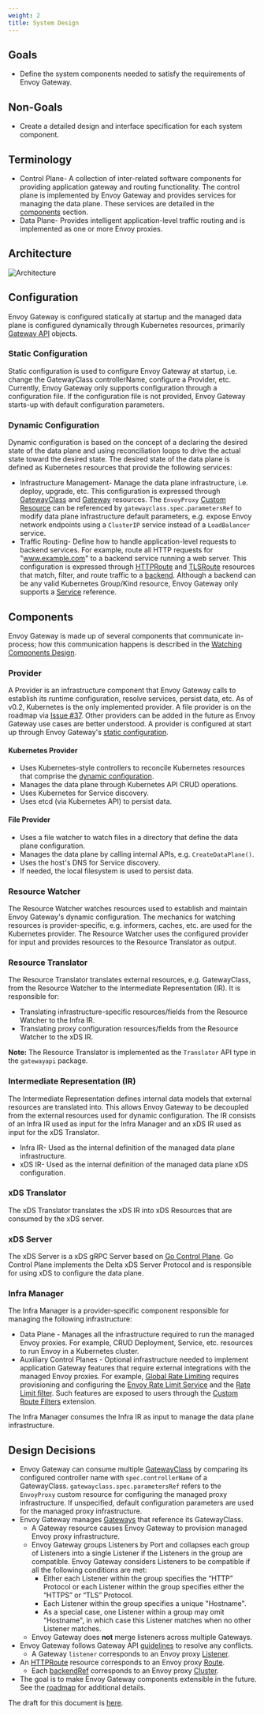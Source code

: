 ```yaml
---
weight: 2
title: System Design
---
```


## Goals

* Define the system components needed to satisfy the requirements of Envoy Gateway.

## Non-Goals

* Create a detailed design and interface specification for each system component.

## Terminology

* Control Plane- A collection of inter-related software components for providing application gateway and routing functionality. The control plane is implemented by Envoy Gateway and provides services for managing the data plane. These services are detailed in the [components](#components) section.
* Data Plane- Provides intelligent application-level traffic routing and is implemented as one or more Envoy proxies.

## Architecture

![Architecture](/img/architecture.png)

## Configuration

Envoy Gateway is configured statically at startup and the managed data plane is configured dynamically through Kubernetes resources, primarily [Gateway API](https://gateway-api.sigs.k8s.io) objects.

### Static Configuration

Static configuration is used to configure Envoy Gateway at startup, i.e. change the GatewayClass controllerName, configure a Provider, etc. Currently, Envoy Gateway only supports configuration through a configuration file. If the configuration file is not provided, Envoy Gateway starts-up with default configuration parameters.

### Dynamic Configuration

Dynamic configuration is based on the concept of a declaring the desired state of the data plane and using reconciliation loops to drive the actual state toward the desired state. The desired state of the data plane is defined as Kubernetes resources that provide the following services:

* Infrastructure Management- Manage the data plane infrastructure, i.e. deploy, upgrade, etc. This configuration is expressed through [GatewayClass](https://gateway-api.sigs.k8s.io/concepts/api-overview/#gatewayclass) and [Gateway](https://gateway-api.sigs.k8s.io/concepts/api-overview/#gateway) resources. The `EnvoyProxy` [Custom Resource](https://kubernetes.io/docs/concepts/extend-kubernetes/api-extension/custom-resources/) can be referenced by `gatewayclass.spec.parametersRef` to modify data plane infrastructure default parameters, e.g. expose Envoy network endpoints using a `ClusterIP` service instead of a `LoadBalancer` service.
* Traffic Routing- Define how to handle application-level requests to backend services. For example, route all HTTP requests for "www.example.com" to a backend service running a web server. This configuration is expressed through [HTTPRoute](https://gateway-api.sigs.k8s.io/concepts/api-overview/#httproute) and [TLSRoute](https://gateway-api.sigs.k8s.io/concepts/api-overview/#tlsroute) resources that match, filter, and route traffic to a [backend](https://gateway-api.sigs.k8s.io/reference/spec/#gateway.networking.k8s.io/v1.BackendObjectReference). Although a backend can be any valid Kubernetes Group/Kind resource, Envoy Gateway only supports a [Service](https://kubernetes.io/docs/concepts/services-networking/service/) reference.

## Components

Envoy Gateway is made up of several components that communicate in-process; how this communication happens is described in the [Watching Components Design](../design/watching).

### Provider

A Provider is an infrastructure component that Envoy Gateway calls to establish its runtime configuration, resolve services, persist data, etc. As of v0.2, Kubernetes is the only implemented provider. A file provider is on the roadmap via [Issue #37](https://github.com/envoyproxy/gateway/issues/37). Other providers can be added in the future as Envoy Gateway use cases are better understood. A provider is configured at start up through Envoy Gateway's [static configuration](#static-configuration).

#### Kubernetes Provider

* Uses Kubernetes-style controllers to reconcile Kubernetes resources that comprise the [dynamic configuration](#dynamic-configuration).
* Manages the data plane through Kubernetes API CRUD operations.
* Uses Kubernetes for Service discovery.
* Uses etcd (via Kubernetes API) to persist data.

#### File Provider

* Uses a file watcher to watch files in a directory that define the data plane configuration.
* Manages the data plane by calling internal APIs, e.g. `CreateDataPlane()`.
* Uses the host's DNS for Service discovery.
* If needed, the local filesystem is used to persist data.

### Resource Watcher

The Resource Watcher watches resources used to establish and maintain Envoy Gateway's dynamic configuration. The mechanics for watching resources is provider-specific, e.g. informers, caches, etc. are used for the Kubernetes provider. The Resource Watcher uses the configured provider for input and provides resources to the Resource Translator as output.

### Resource Translator

The Resource Translator translates external resources, e.g. GatewayClass, from the Resource Watcher to the Intermediate Representation (IR). It is responsible for:

* Translating infrastructure-specific resources/fields from the Resource Watcher to the Infra IR.
* Translating proxy configuration resources/fields from the Resource Watcher to the xDS IR.

**Note:** The Resource Translator is implemented as the `Translator` API type in the `gatewayapi` package.

### Intermediate Representation (IR)

The Intermediate Representation defines internal data models that external resources are translated into. This allows Envoy Gateway to be decoupled from the external resources used for dynamic configuration. The IR consists of an Infra IR used as input for the Infra Manager and an xDS IR used as input for the xDS Translator.

* Infra IR- Used as the internal definition of the managed data plane infrastructure.
* xDS IR- Used as the internal definition of the managed data plane xDS configuration.

### xDS Translator

The xDS Translator translates the xDS IR into xDS Resources that are consumed by the xDS server.

### xDS Server

The xDS Server is a xDS gRPC Server based on [Go Control Plane](https://github.com/envoyproxy/go-control-plane). Go Control Plane implements the Delta xDS Server Protocol and is responsible for using xDS to configure the data plane.

### Infra Manager

The Infra Manager is a provider-specific component responsible for managing the following infrastructure:

* Data Plane - Manages all the infrastructure required to run the managed Envoy proxies. For example, CRUD Deployment, Service, etc. resources to run Envoy in a Kubernetes cluster.
* Auxiliary Control Planes - Optional infrastructure needed to implement application Gateway features that require external integrations with the managed Envoy proxies. For example, [Global Rate Limiting](https://www.envoyproxy.io/docs/envoy/latest/intro/arch_overview/other_features/global_rate_limiting) requires provisioning and configuring the [Envoy Rate Limit Service](https://github.com/envoyproxy/ratelimit) and the [Rate Limit filter](https://www.envoyproxy.io/docs/envoy/latest/api-v3/extensions/filters/http/ratelimit/v3/rate_limit.proto#envoy-v3-api-msg-extensions-filters-http-ratelimit-v3-ratelimit). Such features are exposed to users through the [Custom Route Filters](https://gateway-api.sigs.k8s.io/api-types/httproute/#filters-optional) extension.

The Infra Manager consumes the Infra IR as input to manage the data plane infrastructure.

## Design Decisions

* Envoy Gateway can consume multiple [GatewayClass](https://gateway-api.sigs.k8s.io/concepts/api-overview/#gatewayclass) by comparing its configured controller name with `spec.controllerName` of a GatewayClass. `gatewayclass.spec.parametersRef` refers to the `EnvoyProxy` custom resource for configuring the managed proxy infrastructure. If unspecified, default configuration parameters are used for the managed proxy infrastructure.
* Envoy Gateway manages [Gateways](https://gateway-api.sigs.k8s.io/concepts/api-overview/#gateway) that reference its GatewayClass.
  * A Gateway resource causes Envoy Gateway to provision managed Envoy proxy infrastructure.
  * Envoy Gateway groups Listeners by Port and collapses each group of Listeners into a single Listener if the Listeners in the group are compatible. Envoy Gateway considers Listeners to be compatible if all the following conditions are met:
    * Either each Listener within the group specifies the “HTTP” Protocol or each Listener within the group specifies either the “HTTPS” or “TLS” Protocol.
    * Each Listener within the group specifies a unique "Hostname".
    * As a special case, one Listener within a group may omit "Hostname", in which case this Listener matches when no other Listener matches.
  * Envoy Gateway does **not** merge listeners across multiple Gateways.
* Envoy Gateway follows Gateway API [guidelines](https://gateway-api.sigs.k8s.io/concepts/guidelines/#conflicts) to resolve any conflicts.
  * A Gateway `listener` corresponds to an Envoy proxy [Listener](https://www.envoyproxy.io/docs/envoy/latest/configuration/listeners/listeners#config-listeners).
* An [HTTPRoute](https://gateway-api.sigs.k8s.io/concepts/api-overview/#httproute) resource corresponds to an Envoy proxy [Route](https://www.envoyproxy.io/docs/envoy/latest/api-v3/config/route/v3/route_components.proto#envoy-v3-api-msg-config-route-v3-route).
  * Each [backendRef](https://gateway-api.sigs.k8s.io/api-types/httproute/#backendrefs-optional) corresponds to an Envoy proxy [Cluster](https://www.envoyproxy.io/docs/envoy/latest/api-v3/config/cluster/v3/cluster.proto#config-cluster-v3-cluster).
* The goal is to make Envoy Gateway components extensible in the future. See the [roadmap](../roadmap) for additional details.

The draft for this document is [here](https://docs.google.com/document/d/1riyTPPYuvNzIhBdrAX8dpfxTmcobWZDSYTTB5NeybuY/edit).
